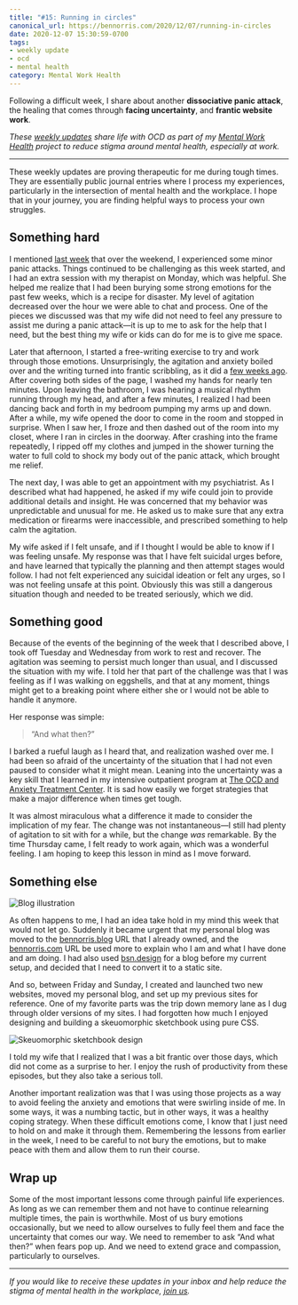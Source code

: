 ```yaml
---
title: "#15: Running in circles"
canonical_url: https://bennorris.com/2020/12/07/running-in-circles
date: 2020-12-07 15:30:59-0700
tags:
- weekly update
- ocd
- mental health
category: Mental Work Health
---
```


Following a difficult week, I share about another **dissociative panic attack**, the healing that comes through **facing uncertainty**, and **frantic website work**.

_These [weekly updates](https://bennorris.com/tags/weekly-update/) share life with OCD as part of my [Mental Work Health](https://bennorris.com/mental-work-health) project to reduce stigma around mental health, especially at work._


***

These weekly updates are proving therapeutic for me during tough times. They are essentially public journal entries where I process my experiences, particularly in the intersection of mental health and the workplace. I hope that in your journey, you are finding helpful ways to process your own struggles.


## Something hard

I mentioned [last week](https://bennorris.com/2020/11/30/gratitude-and-panic) that over the weekend, I experienced some minor panic attacks. Things continued to be challenging as this week started, and I had an extra session with my therapist on Monday, which was helpful. She helped me realize that I had been burying some strong emotions for the past few weeks, which is a recipe for disaster. My level of agitation decreased over the hour we were able to chat and process. One of the pieces we discussed was that my wife did not need to feel any pressure to assist me during a panic attack—it is up to me to ask for the help that I need, but the best thing my wife or kids can do for me is to give me space.

Later that afternoon, I started a free-writing exercise to try and work through those emotions. Unsurprisingly, the agitation and anxiety boiled over and the writing turned into frantic scribbling, as it did a [few weeks ago](http://bennorris.com/2020/11/16/a-slight-breakdown). After covering both sides of the page, I washed my hands for nearly ten minutes. Upon leaving the bathroom, I was hearing a musical rhythm running through my head, and after a few minutes, I realized I had been dancing back and forth in my bedroom pumping my arms up and down. After a while, my wife opened the door to come in the room and stopped in surprise. When I saw her, I froze and then dashed out of the room into my closet, where I ran in circles in the doorway. After crashing into the frame repeatedly, I ripped off my clothes and jumped in the shower turning the water to full cold to shock my body out of the panic attack, which brought me relief.

The next day, I was able to get an appointment with my psychiatrist. As I described what had happened, he asked if my wife could join to provide additional details and insight. He was concerned that my behavior was unpredictable and unusual for me. He asked us to make sure that any extra medication or firearms were inaccessible, and prescribed something to help calm the agitation.

My wife asked if I felt unsafe, and if I thought I would be able to know if I was feeling unsafe. My response was that I have felt suicidal urges before, and have learned that typically the planning and then attempt stages would follow. I had not felt experienced any suicidal ideation or felt any urges, so I was not feeling unsafe at this point. Obviously this was still a dangerous situation though and needed to be treated seriously, which we did.


## Something good

Because of the events of the beginning of the week that I described above, I took off Tuesday and Wednesday from work to rest and recover. The agitation was seeming to persist much longer than usual, and I discussed the situation with my wife. I told her that part of the challenge was that I was feeling as if I was walking on eggshells, and that at any moment, things might get to a breaking point	where either she or I would not be able to handle it anymore.

Her response was simple:

> “And what then?”

I barked a rueful laugh as I heard that, and realization washed over me. I had been so afraid of the uncertainty of the situation that I had not even paused to consider what it might mean. Leaning into the uncertainty was a key skill that I learned in my intensive outpatient program at [The OCD and Anxiety Treatment Center](https://www.theocdandanxietytreatmentcenter.com/). It is sad how easily we forget strategies that make a major difference when times get tough.

It was almost miraculous what a difference it made to consider the implication of my fear. The change was not instantaneous—I still had plenty of agitation to sit with for a while, but the change *was* remarkable. By the time Thursday came, I felt ready to work again, which was a wonderful feeling. I am hoping to keep this lesson in mind as I move forward.


## Something else

![Blog illustration](https://media.bennorris.com/images/mentalworkhealth/uploads/2020/0e8c93d0ef.jpg)

As often happens to me, I had an idea take hold in my mind this week that would not let go. Suddenly it became urgent that my personal blog was moved to the [bennorris.blog](https://bennorris.blog) URL that I already owned, and the [bennorris.com](https://bennorris.com) URL be used more to explain who I am and what I have done and am doing. I had also used [bsn.design](https://bsn.design) for a blog before my current setup, and decided that I need to convert it to a static site.

And so, between Friday and Sunday, I created and launched two new websites, moved my personal blog, and set up my previous sites for reference. One of my favorite parts was the trip down memory lane as I dug through older versions of my sites. I had forgotten how much I enjoyed designing and building a skeuomorphic sketchbook using pure CSS.

![Skeuomorphic sketchbook design](https://bennorris.com/assets/images/sketchbook.jpeg)

I told my wife that I realized that I was a bit frantic over those days, which did not come as a surprise to her. I enjoy the rush of productivity from these episodes, but they also take a serious toll.

Another important realization was that I was using those projects as a way to avoid feeling the anxiety and emotions that were swirling inside of me. In some ways, it was a numbing tactic, but in other ways, it was a healthy coping strategy. When these difficult emotions come, I know that I just need to hold on and make it through them. Remembering the lessons from earlier in the week, I need to be careful to not bury the emotions, but to make peace with them and allow them to run their course.


## Wrap up

Some of the most important lessons come through painful life experiences. As long as we can remember them and not have to continue relearning multiple times, the pain is worthwhile. Most of us bury emotions occasionally, but we need to allow ourselves to fully feel them and face the uncertainty that comes our way. We need to remember to ask “And what then?” when fears pop up. And we need to extend grace and compassion, particularly to ourselves.

***

_If you would like to receive these updates in your inbox and help reduce the stigma of mental health in the workplace, [join us](https://bennorris.com/subscribe/mwh/)._
